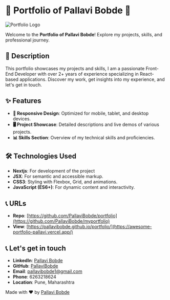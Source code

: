 # 🌟 Portfolio of Pallavi Bobde 💼

![Portfolio Logo](path/to/logo.png)

Welcome to the **Portfolio of Pallavi Bobde**! Explore my projects, skills, and professional journey.

## 🚀 Description

This portfolio showcases my projects and skills, I am a passionate Front-End Developer with over 2+ years of experience specializing in React-based applications. Discover my work, get insights into my experience, and let's get in touch.

## ✨ Features

- **📱 Responsive Design**: Optimized for mobile, tablet, and desktop devices.
- **🖥️ Project Showcase**: Detailed descriptions and live demos of various projects.
- **📊 Skills Section**: Overview of my technical skills and proficiencies.

## 🛠️ Technologies Used

- **Nextjs**: For development of the project
- **JSX**: For semantic and accessible markup.
- **CSS3**: Styling with Flexbox, Grid, and animations.
- **JavaScript (ES6+)**: For dynamic content and interactivity.

## 📞 URLs

- **Repo**: [https://github.com/PallaviBobde/portfolio](https://github.com/PallaviBobde/myportfolio)
- **View**: [https://pallavibobde.github.io/portfolio/](https://awesome-portfolio-pallavi.vercel.app/)

## 📞 Let's get in touch

- **LinkedIn**: [Pallavi Bobde](https://www.linkedin.com/in/pallavi-bobde-35ba721b2)
- **GitHub**: [PallaviBobde](https://github.com/PallaviBobde)
- **Email**: [pallavibobde1@gmail.com](mailto:pallavibobde1@gmail.com)
- **Phone**: 6263218624
- **Location**: Pune, Maharashtra

Made with ❤️ by [Pallavi Bobde](https://github.com/PallaviBobde)
